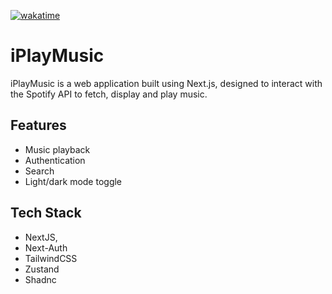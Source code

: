 [![wakatime](https://wakatime.com/badge/user/99e12e8d-a87d-491b-a128-a76400ba2a73/project/b2f8d4b0-b721-4689-b371-045f6c60cb9d.svg)](https://wakatime.com/badge/user/99e12e8d-a87d-491b-a128-a76400ba2a73/project/b2f8d4b0-b721-4689-b371-045f6c60cb9d)

# iPlayMusic

iPlayMusic is a web application built using Next.js, designed to interact with the Spotify API to fetch, display and play music.

## Features

- Music playback
- Authentication
- Search
- Light/dark mode toggle

## Tech Stack

- NextJS,
- Next-Auth
- TailwindCSS
- Zustand
- Shadnc
